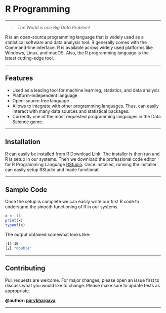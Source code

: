 # R Programming
---

> _The World is one Big Data Problem!_

R is an open-source programming language that is widely used as a statistical software and data analysis tool. R generally comes with the Command-line interface. R is available across widely used platforms like Windows, Linux, and macOS. Also, the R programming language is the latest cutting-edge tool.

---

## Features

- Used as a leading tool for machine learning, statistics, and data analysis
- Platform-independent language
- Open-source free language
- Allows to integrate with other programming languages. Thus, can easily interact with many data sources and statistical packages.
- Currently one of the most requested programming languages in the Data Science genre.

---

## Installation
R can easily be installed from [R Download Link]. The installer is then run and R is setup in our systems.
Then we download the professional code editor for R Programming Language [RStudio]. Once installed, running the installer can easily setup RStudio and made functional. 

---

## Sample Code
Once the setup is complete we can easily write our first R code to understand the smooth functioning of R in our systems.
```r
x <- 11
print(x)
typeof(x)
```
The output obtained somewhat looks like:

```bash
[1] 10
[2] "double"
```

---

## Contributing
Pull requests are welcome. For major changes, please open an issue first to discuss what you would like to change.
Please make sure to update tests as appropriate.

**@author: [parvbhargava]**

---
   [R Download Link]: <https://cran.r-project.org/>
   [RStudio]: <https://www.rstudio.com/products/rstudio/download/>
   [parvbhargava]: <https://github.com/parvbhargava>
